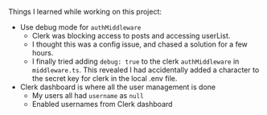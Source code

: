 Things I learned while working on this project: 
- Use debug mode for `authMiddleware`
    - Clerk was blocking access to posts and accessing userList. 
    - I thought this was a config issue, and chased a solution for a few hours.
    - I finally tried adding `debug: true` to the clerk `authMiddleware` in `middleware.ts`. This revealed I had accidentally added a character to the secret key for clerk in the local .env file. 
- Clerk dashboard is where all the user management is done
    - My users all had `username` as `null`
    - Enabled usernames from Clerk dashboard
